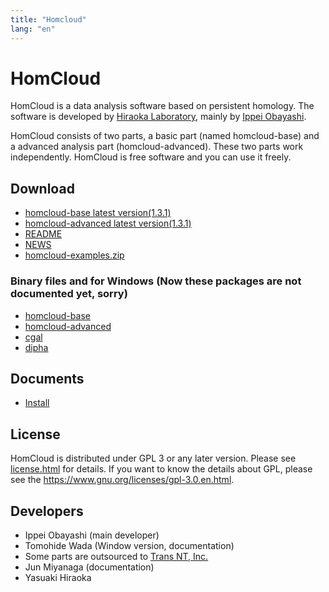 ```yaml
---
title: "Homcloud"
lang: "en"
---
```


# HomCloud

HomCloud is a data analysis software based on persistent homology.
The software is developed by 
[Hiraoka Laboratory](http://www.wpi-aimr.tohoku.ac.jp/hiraoka_labo/),
mainly by [Ippei Obayashi](http://www.wpi-aimr.tohoku.ac.jp/hiraoka_labo/obayashi/).

HomCloud consists of two parts,
a basic part (named homcloud-base) and
a advanced analysis part (homcloud-advanced).
These two parts work independently. 
HomCloud is free software and you can use it freely.

## <a name="download"> Download

* [homcloud-base latest version(1.3.1)](download/homcloud-base-1.3.1.tar.gz)
* [homcloud-advanced latest version(1.3.1)](download/homcloud-advanced-1.3.1.tar.gz)
* [README](download/README)
* [NEWS](download/NEWS)
* [homcloud-examples.zip](download/homcloud-examples.zip)

### Binary files and for Windows (Now these packages are not documented yet, sorry)

* [homcloud-base](download/win/homcloud_base-1.2.1-cp36-cp36m-win_amd64.whl)
* [homcloud-advanced](download/win/homcloud_advanced-1.2.1-py3-none-any.whl)
* [cgal](download/win/cgal-20180514T003016Z-001.zip)
* [dipha](download/win/dipha-20180514T003045Z-001.zip)

## Documents

* [Install](how-to-install.en.html)
<!--- * [基本的な使い方](basic-usage.html) -->

## License

HomCloud is distributed under GPL 3 or any later version.
Please see [license.html](license.html) for details.
If you want to know the details about GPL, please 
see the <https://www.gnu.org/licenses/gpl-3.0.en.html>.

## Developers

* Ippei Obayashi (main developer)
* Tomohide Wada (Window version, documentation)
* Some parts are outsourced to [Trans NT, Inc.](http://www.trans-nt.com/)
* Jun Miyanaga (documentation)
* Yasuaki Hiraoka

